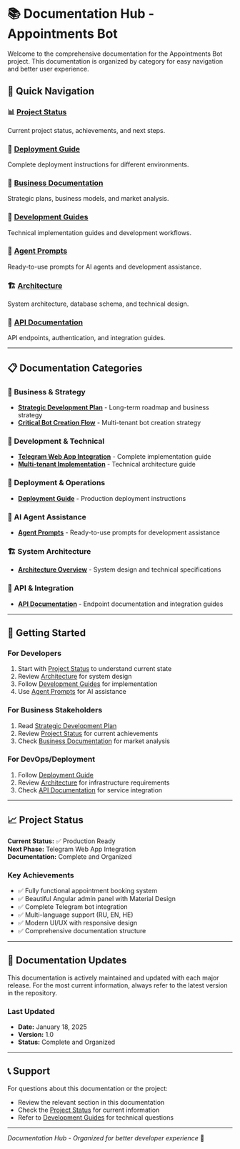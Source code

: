 # 📚 Documentation Hub - Appointments Bot

Welcome to the comprehensive documentation for the Appointments Bot project. This documentation is organized by category for easy navigation and better user experience.

## 🎯 Quick Navigation

### 📊 [Project Status](./PROJECT_CHECKPOINT_2025.md)
Current project status, achievements, and next steps.

### 🚀 [Deployment Guide](./deployment/)
Complete deployment instructions for different environments.

### 💼 [Business Documentation](./business/)
Strategic plans, business models, and market analysis.

### 🔧 [Development Guides](./development/)
Technical implementation guides and development workflows.

### 🤖 [Agent Prompts](./agent-prompts/)
Ready-to-use prompts for AI agents and development assistance.

### 🏗️ [Architecture](./architecture/)
System architecture, database schema, and technical design.

### 🔌 [API Documentation](./api/)
API endpoints, authentication, and integration guides.

---

## 📋 Documentation Categories

### 🏢 Business & Strategy
- **[Strategic Development Plan](./business/STRATEGIC_DEVELOPMENT_PLAN.md)** - Long-term roadmap and business strategy
- **[Critical Bot Creation Flow](./business/CRITICAL_BOT_CREATION_FLOW.md)** - Multi-tenant bot creation strategy

### 🔧 Development & Technical
- **[Telegram Web App Integration](./development/TELEGRAM_WEBAPP_INTEGRATION_GUIDE.md)** - Complete implementation guide
- **[Multi-tenant Implementation](./development/MULTI_TENANT_IMPLEMENTATION_GUIDE.md)** - Technical architecture guide

### 🚀 Deployment & Operations
- **[Deployment Guide](./deployment/DEPLOYMENT_GUIDE.md)** - Production deployment instructions

### 🤖 AI Agent Assistance
- **[Agent Prompts](./agent-prompts/)** - Ready-to-use prompts for development assistance

### 🏗️ System Architecture
- **[Architecture Overview](./architecture/)** - System design and technical specifications

### 🔌 API & Integration
- **[API Documentation](./api/)** - Endpoint documentation and integration guides

---

## 🎯 Getting Started

### For Developers
1. Start with [Project Status](./PROJECT_CHECKPOINT_2025.md) to understand current state
2. Review [Architecture](./architecture/) for system design
3. Follow [Development Guides](./development/) for implementation
4. Use [Agent Prompts](./agent-prompts/) for AI assistance

### For Business Stakeholders
1. Read [Strategic Development Plan](./business/STRATEGIC_DEVELOPMENT_PLAN.md)
2. Review [Project Status](./PROJECT_CHECKPOINT_2025.md) for current achievements
3. Check [Business Documentation](./business/) for market analysis

### For DevOps/Deployment
1. Follow [Deployment Guide](./deployment/DEPLOYMENT_GUIDE.md)
2. Review [Architecture](./architecture/) for infrastructure requirements
3. Check [API Documentation](./api/) for service integration

---

## 📈 Project Status

**Current Status:** ✅ Production Ready  
**Next Phase:** Telegram Web App Integration  
**Documentation:** Complete and Organized  

### Key Achievements
- ✅ Fully functional appointment booking system
- ✅ Beautiful Angular admin panel with Material Design
- ✅ Complete Telegram bot integration
- ✅ Multi-language support (RU, EN, HE)
- ✅ Modern UI/UX with responsive design
- ✅ Comprehensive documentation structure

---

## 🔄 Documentation Updates

This documentation is actively maintained and updated with each major release. For the most current information, always refer to the latest version in the repository.

### Last Updated
- **Date:** January 18, 2025
- **Version:** 1.0
- **Status:** Complete and Organized

---

## 📞 Support

For questions about this documentation or the project:
- Review the relevant section in this documentation
- Check the [Project Status](./PROJECT_CHECKPOINT_2025.md) for current information
- Refer to [Development Guides](./development/) for technical questions

---

*Documentation Hub - Organized for better developer experience* 🚀
